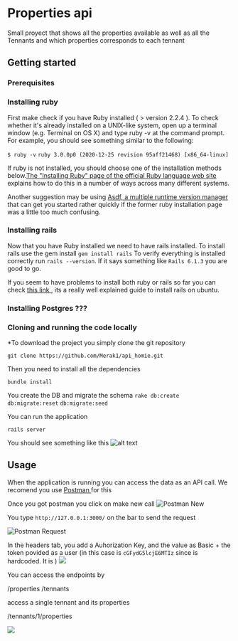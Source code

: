 # Properties api

Small proyect that shows all the properties available as well as all the Tennants and which properties corresponds to each tennant 

## Getting started 

### Prerequisites 

<!-- #### 1 .- Git
The first thing you may need is Git. [Here](https://git-scm.com/book/en/v2/Getting-Started-Installing-Git/ "Installing git")  is a link to download in any operating system. -->



### Installing ruby 

First make check if you have Ruby installed ( > version 2.2.4 ). To check whether it's already installed on a UNIX-like system, open up a terminal window (e.g. Terminal on OS X) and type ruby -v at the command prompt. For example, you should see something similar to the following:

`$ ruby -v`
`ruby 3.0.0p0 (2020-12-25 revision 95aff21468) [x86_64-linux]`

If ruby is not installed,  you should choose one of the installation methods below.[The "Installing Ruby" page of the official Ruby language web site ](https://www.ruby-lang.org/en/documentation/installation/ "Ruby's installation page")  explains how to do this in a number of ways across many different systems.



Another suggestion may be using [Asdf, a multiple runtime version manager ](https://asdf-vm.com/#/core-manage-asdf "Asdf installation page") that can get you started rather quickly if the former ruby installation page was a little too much confusing.

### Installing rails

Now that you have Ruby installed we need to have rails installed.
To install rails use the gem install `gem install rails`
To verify everything is installed correctly run `rails --version`.
If it says something like `Rails 6.1.3` you are good to go.

If you seem to have problems to install both ruby or rails so far you can check [this link ](https://railskey.wordpress.com/2013/11/20/setup-ruby-on-rails-on-ubuntu/ "really good ubuntu guide"), its a really well explained guide to install rails on ubuntu.

### Installing Postgres ???
### Cloning and running the code locally

*To download the project you simply clone the git repository 

 `git clone https://github.com/Merak1/api_homie.git`

Then you need to install all the dependencies 

 `bundle install`

You create the DB and migrate the schema 
 `rake db:create`
 `db:migrate:reset`
 `db:migrate:seed `

You can run the application 

`rails server`

You should see something like this 
![alt text](https://i.imgur.com/lkskvCB.png)
## Usage

When the application is running you can access the data as an API call. 
We recomend you use [Postman ](https://www.postman.com/downloads/ "Postman download page") for this

Once you got postman you click on make new call
![Postman New ](https://i.imgur.com/E9mFGGm.png)

You type `http://127.0.0.1:3000/` on the bar to send the request 

![Postman Request](https://i.imgur.com/sjB5xdS.png)

In the headers tab, you add a Auhorization Key, and the value as Basic + the token povided as a user (in this case is `cGFydG5lcjE6MTIz` since is hardcoded. It is )
![](https://i.imgur.com/dCQvoZw.png)

You can access the endpoints by 

/properties 
/tennants

access a single tennant and its properties 

/tennants/1/properties

![](https://i.imgur.com/WFJRk8l.png )